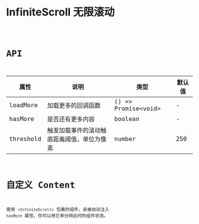 # InfiniteScroll 无限滚动

<code src="./demos/index.tsx" />

# API

| 属性      | 说明                                       | 类型                  | 默认值 |
| --------- | ------------------------------------------ | --------------------- | ------ |
| loadMore  | 加载更多的回调函数                         | () => Promise\<void\> | -      |
| hasMore   | 是否还有更多内容                           | boolean               | -      |
| threshold | 触发加载事件的滚动触底距离阈值，单位为像素 | number                | 250    |

# 自定义 Content

使用 `<InfiniteScroll>` 包裹的组件，会被自动注入 `hasMore` 属性，你可以用它来分辨此时的组件状态。

<code src="./demos/content.tsx" />
